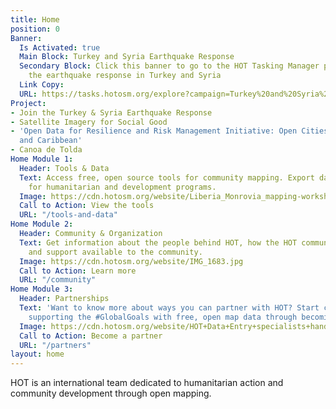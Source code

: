 ```yaml
---
title: Home
position: 0
Banner:
  Is Activated: true
  Main Block: Turkey and Syria Earthquake Response
  Secondary Block: Click this banner to go to the HOT Tasking Manager projects supporting
    the earthquake response in Turkey and Syria
  Link Copy: 
  URL: https://tasks.hotosm.org/explore?campaign=Turkey%20and%20Syria%20Earthquake%20Response%20February%202023
Project:
- Join the Turkey & Syria Earthquake Response
- Satellite Imagery for Social Good
- 'Open Data for Resilience and Risk Management Initiative: Open Cities Latin America
  and Caribbean'
- Canoa de Tolda
Home Module 1:
  Header: Tools & Data
  Text: Access free, open source tools for community mapping. Export data from OpenStreetMap
    for humanitarian and development programs.
  Image: https://cdn.hotosm.org/website/Liberia_Monrovia_mapping-workshops_IMG_20170427_111804.jpg
  Call to Action: View the tools
  URL: "/tools-and-data"
Home Module 2:
  Header: Community & Organization
  Text: Get information about the people behind HOT, how the HOT community is organized,
    and support available to the community.
  Image: https://cdn.hotosm.org/website/IMG_1683.jpg
  Call to Action: Learn more
  URL: "/community"
Home Module 3:
  Header: Partnerships
  Text: 'Want to know more about ways you can partner with HOT? Start creating and
    supporting the #GlobalGoals with free, open map data through becoming a partner.'
  Image: https://cdn.hotosm.org/website/HOT+Data+Entry+specialists+handed+over+framed,+printed+maps+back+to+the+village+offices.+HOT+IndonesiaRiyadi+Wibowo+cropped.jpeg
  Call to Action: Become a partner
  URL: "/partners"
layout: home
---
```


HOT is an international team dedicated to <span>humanitarian action and community development </span><span>through open mapping.</span>
